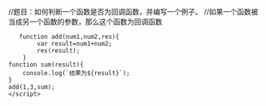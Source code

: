  //题目：如何判断一个函数是否为回调函数，并编写一个例子。
        //如果一个函数被当成另一个函数的参数，那么这个函数为回调函数

       function add(num1,num2,res){
            var result=num1+num2;
            res(result);
        }
    function sum(result){
        console.log(`结果为${result}`);
    }
    add(1,3,sum);
    </script>